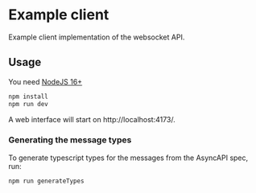 # Example client

Example client implementation of the websocket API.

## Usage

You need [NodeJS 16+](https://nodejs.org/en/)

```bash
npm install
npm run dev
```

A web interface will start on http://localhost:4173/.

### Generating the message types

To generate typescript types for the messages from the AsyncAPI spec, run:

```bash
npm run generateTypes
```
